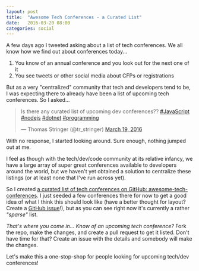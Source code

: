 ```yaml
---
layout: post
title:  "Awesome Tech Conferences - a Curated List"
date:   2016-03-20 08:00
categories: social 
---
```

A few days ago I tweeted asking about a list of tech conferences.  We all know how we find out about conferences today...

 1. You know of an annual conference and you look out for the next one of it
 2. You see tweets or other social media about CFPs or registrations

But as a very "centralized" community that tech and developers tend to be, I was expecting there to already have been a list of upcoming tech conferences.  So I asked...

<blockquote class="twitter-tweet" data-partner="tweetdeck"><p lang="en" dir="ltr">Is there any curated list of upcoming dev conferences?? <a href="https://twitter.com/hashtag/JavaScript?src=hash">#JavaScript</a> <a href="https://twitter.com/hashtag/nodejs?src=hash">#nodejs</a> <a href="https://twitter.com/hashtag/dotnet?src=hash">#dotnet</a> <a href="https://twitter.com/hashtag/programming?src=hash">#programming</a></p>&mdash; Thomas Stringer (@tr_stringer) <a href="https://twitter.com/tr_stringer/status/711247204292276224">March 19, 2016</a></blockquote>
<script async src="//platform.twitter.com/widgets.js" charset="utf-8"></script>

With no response, I started looking around.  Sure enough, nothing jumped out at me.

I feel as though with the tech/dev/code community at its relative infancy, we have a large array of super great conferences available to developers around the world, but we haven't yet obtained a solution to centralize these listings (or at least none that I've run across yet).

So I created [a curated list of tech conferences on GitHub:  awesome-tech-conferences](https://github.com/tstringer/awesome-tech-conferences).  I just seeded a few conferences there for now to get a good idea of what I think this should look like (have a better thought for layout?  Create a [GitHub issue](https://github.com/tstringer/awesome-tech-conferences/issues)!), but as you can see right now it's currently a rather *"sparse"* list.

*That's where you come in... Know of an upcoming tech conference?*  Fork the repo, make the changes, and create a pull request to get it listed.  Don't have time for that?  Create an issue with the details and somebody will make the changes.

Let's make this a one-stop-shop for people looking for upcoming tech/dev conferences!